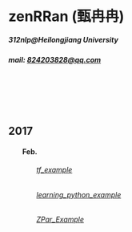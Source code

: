 # zenRRan (甄冉冉)
##### 312nlp@Heilongjiang University
##### mail: 824203828@qq.com
<br><br><br><br>
##  2017
#### &emsp;&emsp;Feb.
###### &emsp;&emsp;&emsp;&emsp;[tf_example](https://github.com/zenRRan/tf_example)
###### &emsp;&emsp;&emsp;&emsp;[learning_python_example](https://github.com/zenRRan/learning_python_example)  
###### &emsp;&emsp;&emsp;&emsp;[ZPar_Example](https://github.com/zenRRan/ZPar_Example)
